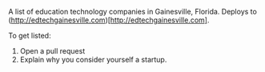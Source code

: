 A list of education technology companies in Gainesville, Florida. Deploys to (http://edtechgainesville.com)[http://edtechgainesville.com].


To get listed:

1. Open a pull request
2. Explain why you consider yourself a startup.
